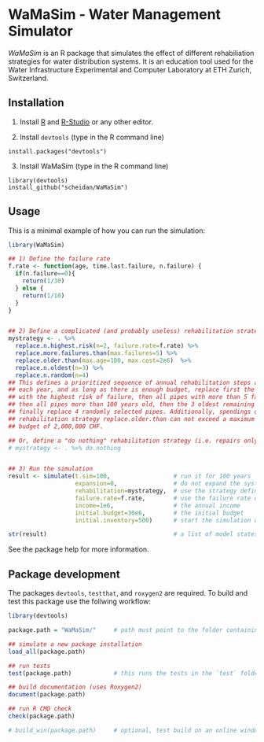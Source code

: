 WaMaSim - Water Management Simulator
====================================

_WaMaSim_ is an R package that simulates the effect of different
rehabiliation strategies for water distribution systems. It is an
education tool used for the Water Infrastructure Experimental and
Computer Laboratory at ETH Zurich, Switzerland.


## Installation

1. Install [R](https://cloud.r-project.org/) and [R-Studio](https://www.rstudio.com/products/RStudio/) or any other editor.

2. Install `devtools` (type in the R command line)
```
install.packages("devtools")
```

3. Install WaMaSim (type in the R command line)
```
library(devtools)
install_github("scheidan/WaMaSim")
```


## Usage

This is a minimal example of how you can run the simulation:
```R
library(WaMaSim)

## 1) Define the failure rate
f.rate <- function(age, time.last.failure, n.failure) {
  if(n.failure==0){
    return(1/30)
  } else {
    return(1/10)
  }
}


## 2) Define a complicated (and probably useless) rehabilitation strategy
mystrategy <- . %>%
  replace.n.highest.risk(n=2, failure.rate=f.rate) %>%
  replace.more.failures.than(max.failures=5) %>%
  replace.older.than(max.age=100, max.cost=2e6)  %>%
  replace.n.oldest(n=3) %>%
  replace.n.random(n=4)
## This defines a prioritized sequence of annual rehabilitation steps as follows: 
## each year, and as long as there is enough budget, replace first the 2 pipes 
## with the highest risk of failure, then all pipes with more than 5 failures,
## then all pipes more than 100 years old, then the 3 oldest remaining pipes, and
## finally replace 4 randomly selected pipes. Additionally, spendings on the 
## rehabilitation strategy replace.older.than can not exceed a maximum 
## budget of 2,000,000 CHF.

## Or, define a "do nothing" rehabilitation strategy (i.e. repairs only, no pipe replacement)
# mystrategy <- . %>% do.nothing


## 3) Run the simulation
result <- simulate(t.sim=100,                  # run it for 100 years
                   expansion=0,                # do not expand the system
                   rehabilitation=mystrategy,  # use the strategy defined above
                   failure.rate=f.rate,        # use the failure rate defined above
                   income=1e6,                 # the annual income
                   initial.budget=30e6,        # the initial budget
                   initial.inventory=500)      # start the simulation with 500 new pipes

str(result)                                    # a list of model states
```

See the package help for more information.



## Package development

The packages `devtools`, `testthat`, and `roxygen2` are required.
To build and test this package use the follwing workflow:
```R
library(devtools)

package.path = "WaMaSim/"     # path must point to the folder containing the WaMaSim files

## simulate a new package installation
load_all(package.path)

## run tests
test(package.path)            # this runs the tests in the `test` folder of the package

## build documentation (uses Roxygen2)
document(package.path)

## run R CMD check
check(package.path)

# build_win(package.path)     # optional, test build on an online windows instance

```
